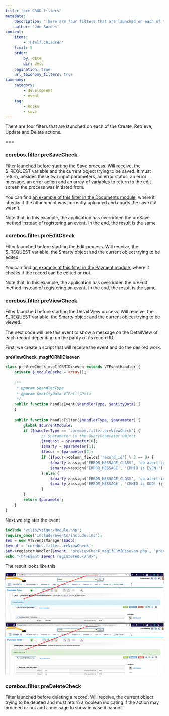 ```yaml
---
title: 'pre-CRUD filters'
metadata:
    description: 'There are four filters that are launched on each of the Create, Retrieve, Update and Delete actions.'
    author: 'Joe Bordes'
content:
    items:
        - '@self.children'
    limit: 5
    order:
        by: date
        dir: desc
    pagination: true
    url_taxonomy_filters: true
taxonomy:
    category:
        - development
        - event
    tag:
        - hooks
        - save
---
```


There are four filters that are launched on each of the Create, Retrieve, Update and Delete actions.

===

### corebos.filter.preSaveCheck

Filter launched before starting the Save process. Will receive, the $_REQUEST variable and the current object trying to be saved. It must return, besides these two input parameters, an error status, an error message, an error action and an array of variables to return to the edit screen the process was initiated from.

You can find [an example of this filter in the Documents module,](https://github.com/tsolucio/corebos/blob/master/modules/Documents/Documents.php#L180) where it checks if the attachment was correctly uploaded and aborts the save if it wasn't. 

<div class="notices blue"> Note that, in this example, the application has overridden the preSave method instead of registering an event. In the end, the result is the same.
</div>

### corebos.filter.preEditCheck

Filter launched before starting the Edit process. Will receive, the $_REQUEST variable, the Smarty object and the current object trying to be edited.

You can find [an example of this filter in the Payment module,](https://github.com/tsolucio/corebos/blob/master/modules/CobroPago/CobroPago.php#L506) where it checks if the record can be edited or not.

<div class="notices blue"> Note that, in this example, the application has overridden the preEdit method instead of registering an event. In the end, the result is the same.
</div>

### corebos.filter.preViewCheck

Filter launched before starting the Detail View process. Will receive, the $_REQUEST variable, the Smarty object and the current object trying to be viewed.

The next code will use this event to show a message on the DetailView of each record depending on the parity of its record ID.

First, we create a script that will receive the event and do the desired work.

**preViewCheck_msgIfCRMIDiseven**

```php 
class preViewCheck_msgIfCRMIDiseven extends VTEventHandler {
	private $_moduleCache = array();
 
	/**
	 * @param $handlerType
	 * @param $entityData VTEntityData
	 */
	public function handleEvent($handlerType, $entityData) {
	}
 
	public function handleFilter($handlerType, $parameter) {
		global $currentModule;
		if ($handlerType == 'corebos.filter.preViewCheck') {
				// $parameter is the QueryGenerator Object
				$request = $parameter[0];
				$smarty = $parameter[1];
				$focus = $parameter[2];
				if ($focus->column_fields['record_id'] % 2 == 0) {
					$smarty->assign('ERROR_MESSAGE_CLASS', 'cb-alert-success');
					$smarty->assign('ERROR_MESSAGE', 'CRMID is EVEN!');
				} else {
					$smarty->assign('ERROR_MESSAGE_CLASS', 'cb-alert-info');
					$smarty->assign('ERROR_MESSAGE', 'CRMID is ODD!');
				}
		}
		return $parameter;
	}
}
```
Next we register the event

```php 
include 'vtlib/Vtiger/Module.php';
require_once('include/events/include.inc');
$em = new VTEventsManager($adb);
$event = 'corebos.filter.preViewCheck';
$em->registerHandler($event, 'preViewCheck_msgIfCRMIDiseven.php', 'preViewCheck_msgIfCRMIDiseven');
echo "<h4>Event $event registered.</h4>";
```
The result looks like this:

![](crmidevenodd.png?width=100%)

### corebos.filter.preDeleteCheck

Filter launched before deleting a record. Will receive, the current object trying to be deleted and must return a boolean indicating if the action may proceed or not and a message to show in case it cannot.


